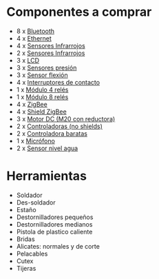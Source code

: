 # Componentes a comprar

* 8 x [Bluetooth](http://www.electan.com/modulo-bluetooth-hc06-p-6476.html)
* 4 x [Ethernet](http://www.electan.com/w5200-ethernet-shield-p-5591.html)
* 4 x [Sensores Infrarrojos](http://www.electan.com/redbot-sensor-line-follower-p-4114.html)
* 2 x [Sensores Infrarrojos](http://www.electan.com/modulo-seguidor-linea-canales-tcrt5000-p-6507.html)
* 3 x [LCD](http://www.electan.com/display-lcd-serie-lineas-por-caracteres-fondo-azul-letras-p-6303.html)
* 3 x [Sensores presión](http://www.electan.com/sensor-fuerza-redondo-p-3106.html)
* 3 x [Sensor flexión](http://www.electan.com/sensor-flexion-sparkfun-p-3135.html)
* 4 x [Interruptores de contacto](http://www.electan.com/microruptor-final-recorrido-con-palanca-p-1428.html)
* 1 x [Módulo 4 relés](http://www.electan.com/modulo-reles-p-6283.html)
* 1 x [Módulo 8 relés](http://www.electan.com/modulo-reles-p-6284.html)
* 4 x [ZigBee](http://www.electan.com/xbee-2mw-wire-antenna-series-zigbee-mesh-p-5758.html)
* 4 x [Shield ZigBee](http://www.electan.com/arduino-shield-xbee-v20-p-3382.html)
* 3 x [Motor DC (M20 con reductora)](http://www.electan.com/mini-motor-reductor-metalico-101-p-2968.html)
* 2 x [Controladoras (no shields)](http://www.electan.com/driver-l298-doble-puente-para-motores-p-6280.html)
* 2 x [Controladora baratas](http://www.electan.com/driver-l9110-doble-puente-para-motores-p-6281.html)
* 1 x [Micrófono](http://www.electan.com/modulo-microfono-con-amplificador-conectar-listo-analogico-p-2995.html)
* 2 x [Sensor nivel agua](http://www.electan.com/modulo-sensor-agua-conectar-listo-p-3021.html)

# Herramientas
* Soldador
* Des-soldador
* Estaño
* Destornilladores pequeños
* Destornilladores medianos
* Pistola de plastico caliente
* Bridas
* Alicates: normales y de corte
* Pelacables
* Cutex
* Tijeras
